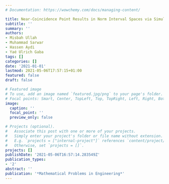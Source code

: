 ```yaml
---
# Documentation: https://wowchemy.com/docs/managing-content/

title: Near-Coincidence Point Results in Norm Interval Spaces via Simulation Functions
subtitle: ''
summary: ''
authors:
- Misbah Ullah
- Muhammad Sarwar
- Hassen Aydi
- Yaé Ulrich Gaba
tags: []
categories: []
date: '2021-01-01'
lastmod: 2021-05-06T17:57:15+01:00
featured: false
draft: false

# Featured image
# To use, add an image named `featured.jpg/png` to your page's folder.
# Focal points: Smart, Center, TopLeft, Top, TopRight, Left, Right, BottomLeft, Bottom, BottomRight.
image:
  caption: ''
  focal_point: ''
  preview_only: false

# Projects (optional).
#   Associate this post with one or more of your projects.
#   Simply enter your project's folder or file name without extension.
#   E.g. `projects = ["internal-project"]` references `content/project/deep-learning/index.md`.
#   Otherwise, set `projects = []`.
projects: []
publishDate: '2021-05-06T16:57:14.283549Z'
publication_types:
- '2'
abstract: ''
publication: '*Mathematical Problems in Engineering*'
---
```

